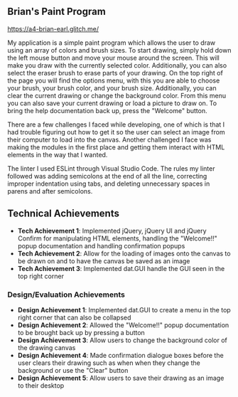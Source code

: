 ## Brian's Paint Program

https://a4-brian-earl.glitch.me/

My application is a simple paint program which allows the user to draw using an array of colors and brush sizes. To start drawing, simply hold down the left mouse button and move your mouse around the screen. This will make you draw with the currently selected color. Additionally, you can also select the eraser brush to erase parts of your drawing. On the top right of the page you will find the options menu, with this you are able to choose your brush, your brush color, and your brush size. Additionally, you can clear the current drawing or change the background color. From this menu you can also save your current drawing or load a picture to draw on. To bring the help documentation back up, press the "Welcome" button.

There are a few challenges I faced while developing, one of which is that I had trouble figuring out how to get it so the user can select an image from their computer to load into the canvas. Another challenged I face was making the modules in the first place and getting them interact with HTML elements in the way that I wanted. 

The linter I used ESLint through Visual Studio Code. The rules my linter followed was adding semicolons at the end of all the line, correcting improper indentation using tabs, and deleting unnecessary spaces in parens and after semicolons.

## Technical Achievements
- **Tech Achievement 1**: Implemented jQuery, jQuery UI and jQuery Confirm for manipulating HTML elements, handling the "Welcome!!" popup documentation and handling confirmation popups
- **Tech Achievement 2**: Allow for the loading of images onto the canvas to be drawn on and to have the canvas be saved as an image
- **Tech Achievement 3**: Implemented dat.GUI handle the GUI seen in the top right corner

### Design/Evaluation Achievements
- **Design Achievement 1**: Implemented dat.GUI to create a menu in the top right corner that can also be collapsed
- **Design Achievement 2**: Allowed the "Welcome!!" popup documentation to be brought back up by pressing a button
- **Design Achievement 3**: Allow users to change the background color of the drawing canvas 
- **Design Achievement 4**: Made confirmation dialogue boxes before the user clears their drawing such as when when they change the background or use the "Clear" button
- **Design Achievement 5**: Allow users to save their drawing as an image to their desktop